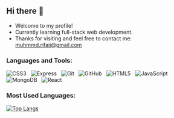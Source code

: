 ## Hi there 👋

<!--
**zeitakubyoo/zeitakubyoo** is a ✨ _special_ ✨ repository because its `README.md` (this file) appears on your GitHub profile.

Here are some ideas to get you started:

- 🔭 I’m currently working on ...
- 🌱 I’m currently learning ...
- 👯 I’m looking to collaborate on ...
- 🤔 I’m looking for help with ...
- 💬 Ask me about ...
- 📫 How to reach me: ...
- 😄 Pronouns: ...
- ⚡ Fun fact: Joined GitHub on December 2, 2021 and started learning from August 3 2023.
-->

- Welcome to my profile!
- Currently learning full-stack web development.
- Thanks for visiting and feel free to contact me: muhmmd.rifaii@gmail.com

### Languages and Tools:
![CSS3](https://img.shields.io/badge/-CSS3-black?logo=css3&style=social)&nbsp;&nbsp;
![Express](https://img.shields.io/badge/-express-black?logo=express&style=social)&nbsp;&nbsp;
![Git](https://img.shields.io/badge/-Git-black?logo=git&style=social)&nbsp;&nbsp;
![GitHub](https://img.shields.io/badge/-GitHub-black?logo=github&style=social)&nbsp;&nbsp;
![HTML5](https://img.shields.io/badge/-HTML5-black?logo=html5&style=social)&nbsp;&nbsp;
![JavaScript](https://img.shields.io/badge/-JavaScript-black?logo=javascript&style=social)&nbsp;&nbsp;
![MongoDB](https://img.shields.io/badge/-MongoDB-black?logo=mongoDB&style=social)&nbsp;&nbsp;
![React](https://img.shields.io/badge/-React-black?logo=react&style=social)&nbsp;&nbsp;

### Most Used Languages:
[![Top Langs](https://github-readme-stats.vercel.app/api/top-langs/?username=zeitakubyoo&layout=compact)](https://github.com/anuraghazra/github-readme-stats)
